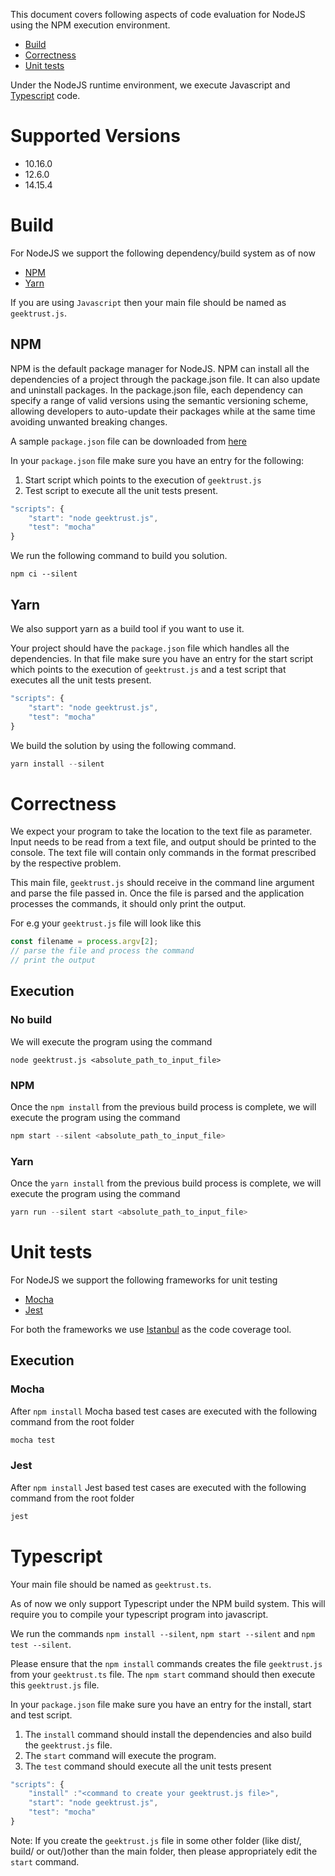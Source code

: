 This document covers following aspects of code evaluation for NodeJS using the NPM execution environment. 

* [Build](#build)
* [Correctness](#correctness)
* [Unit tests](#unit-tests)


Under the NodeJS runtime environment, we execute Javascript and [Typescript](#Typescript) code. 

# Supported Versions

* 10.16.0
* 12.6.0
* 14.15.4

# Build

For NodeJS we support the following dependency/build system as of now

* [NPM](https://www.geeksforgeeks.org/node-js-npm-node-package-manager/)
* [Yarn](https://yarnpkg.com/lang/en/)

If you are using `Javascript` then your main file should be named as `geektrust.js`.
## NPM

NPM is the default package manager for NodeJS. NPM can install all the dependencies of a project through the package.json file. It can also update and uninstall packages. In the package.json file, each dependency can specify a range of valid versions using the semantic versioning scheme, allowing developers to auto-update their packages while at the same time avoiding unwanted breaking changes.

A sample `package.json` file can be downloaded from [here](https://raw.githubusercontent.com/geektrust/coding-problem-artefacts/master/NodeJS/package.json)

In your `package.json` file make sure you have an entry for the following:

1. Start script which points to the execution of `geektrust.js`
2. Test script to execute all the unit tests present.

```javascript
"scripts": {
    "start": "node geektrust.js",
    "test": "mocha"
}
```

We run the following command to build you solution.

```
npm ci --silent
```

## Yarn

We also support yarn as a build tool if you want to use it. 

Your project should have the `package.json` file which handles all the dependencies. In that file make sure you have an entry for the start script which points to the execution of `geektrust.js` and a test script that executes all the unit tests present.

```javascript
"scripts": {
    "start": "node geektrust.js",
    "test": "mocha"
}
```

We build the solution by using the following command.

```javascript
yarn install --silent
```

# Correctness

We expect your program to take the location to the text file as parameter. Input needs to be read from a text file, and output should be printed to the console. The text file will contain only commands in the format prescribed by the respective problem.

This main file, `geektrust.js` should receive in the command line argument and parse the file passed in. Once the file is parsed and the application processes the commands, it should only print the output.

For e.g your `geektrust.js` file will look like this

```javascript
const filename = process.argv[2];
// parse the file and process the command
// print the output
```

## Execution

### No build

We will execute the program using the command 

```
node geektrust.js <absolute_path_to_input_file>
```

### NPM 

Once the `npm install` from the previous build process is complete, we will execute the program using the command

```javascript
npm start --silent <absolute_path_to_input_file>
```

### Yarn

Once the `yarn install` from the previous build process is complete, we will execute the program using the command

```javascript
yarn run --silent start <absolute_path_to_input_file>
```

# Unit tests

For NodeJS we support the following frameworks for unit testing

* [Mocha](https://mochajs.org/)
* [Jest](https://jestjs.io/)

For both the frameworks we use [Istanbul](https://istanbul.js.org/) as the code coverage tool.

## Execution

### Mocha

After `npm install` Mocha based test cases are executed with the following command from the root folder

```javascript
mocha test
```
### Jest

After `npm install` Jest based test cases are executed with the following command from the root folder

```javascript
jest
```

# Typescript

Your main file should be named as `geektrust.ts`.

As of now we only support Typescript under the NPM build system. This will require you to compile your typescript program into javascript. 

We run the commands `npm install --silent`, `npm start --silent` and `npm test --silent`. 

Please ensure that the `npm install` commands creates the file `geektrust.js` from your `geektrust.ts` file. The `npm start` command should then execute this `geektrust.js` file. 

In your `package.json` file make sure you have an entry for the install, start and test script. 

1. The `install` command  should install the dependencies and also build the `geektrust.js` file. 
2. The `start` command will execute the program.
3. The `test` command should execute all the unit tests present

```javascript
"scripts": {
    "install" :"<command to create your geektrust.js file>",
    "start": "node geektrust.js",
    "test": "mocha"
}
```

Note: If you create the `geektrust.js` file in some other folder (like dist/, build/ or out/)other than the main folder, then please appropriately edit the `start` command. 

